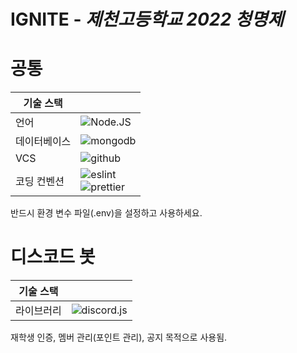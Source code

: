 # IGNITE - <em>제천고등학교 2022 청명제</em>

# 공통
|기술 스택||
|---|---|
|언어|![Node.JS](https://img.shields.io/badge/node.js-339933?style=for-the-badge&logo=Node.js&logoColor=white)|
|데이터베이스|![mongodb](https://img.shields.io/badge/mongodb-47A248?style=for-the-badge&logo=MongoDB&logoColor=white)|
|VCS|![github](https://img.shields.io/badge/github-181717?style=for-the-badge&logo=github&logoColor=white)|
|코딩 컨벤션|![eslint](https://img.shields.io/badge/eslint-4B32C3?style=for-the-badge&logo=eslint&logoColor=white)<br/>![prettier](https://img.shields.io/badge/prettier-F7B93E?style=for-the-badge&logo=prettier&logoColor=white)|

반드시 환경 변수 파일(.env)을 설정하고 사용하세요.



# 디스코드 봇
|기술 스택||
|---|---|
|라이브러리|![discord.js](https://img.shields.io/badge/discord.js-5865F2?style=for-the-badge&logo=discord&logoColor=white)|

재학생 인증, 멤버 관리(포인트 관리), 공지 목적으로 사용됨.